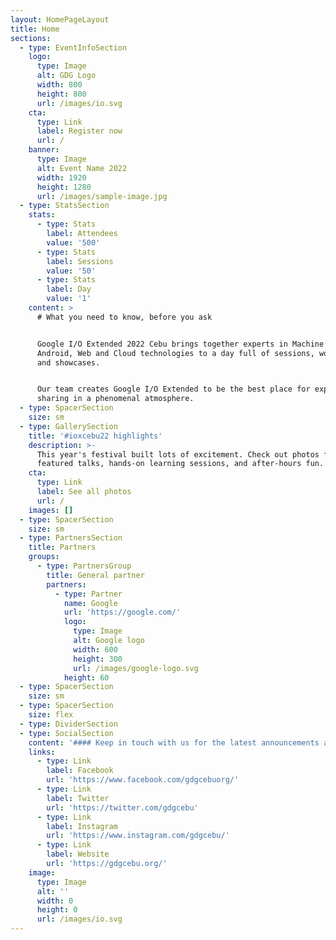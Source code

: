```yaml
---
layout: HomePageLayout
title: Home
sections:
  - type: EventInfoSection
    logo:
      type: Image
      alt: GDG Logo
      width: 800
      height: 800
      url: /images/io.svg
    cta:
      type: Link
      label: Register now
      url: /
    banner:
      type: Image
      alt: Event Name 2022
      width: 1920
      height: 1280
      url: /images/sample-image.jpg
  - type: StatsSection
    stats:
      - type: Stats
        label: Attendees
        value: '500'
      - type: Stats
        label: Sessions
        value: '50'
      - type: Stats
        label: Day
        value: '1'
    content: >
      # What you need to know, before you ask


      Google I/O Extended 2022 Cebu brings together experts in Machine Learning,
      Android, Web and Cloud technologies to a day full of sessions, workshops
      and showcases.


      Our team creates Google I/O Extended to be the best place for experience
      sharing in a phenomenal atmosphere.
  - type: SpacerSection
    size: sm
  - type: GallerySection
    title: '#ioxcebu22 highlights'
    description: >-
      This year's festival built lots of excitement. Check out photos from
      featured talks, hands-on learning sessions, and after-hours fun.
    cta:
      type: Link
      label: See all photos
      url: /
    images: []
  - type: SpacerSection
    size: sm
  - type: PartnersSection
    title: Partners
    groups:
      - type: PartnersGroup
        title: General partner
        partners:
          - type: Partner
            name: Google
            url: 'https://google.com/'
            logo:
              type: Image
              alt: Google logo
              width: 600
              height: 300
              url: /images/google-logo.svg
            height: 60
  - type: SpacerSection
    size: sm
  - type: SpacerSection
    size: flex
  - type: DividerSection
  - type: SocialSection
    content: '#### Keep in touch with us for the latest announcements about the event.'
    links:
      - type: Link
        label: Facebook
        url: 'https://www.facebook.com/gdgcebuorg/'
      - type: Link
        label: Twitter
        url: 'https://twitter.com/gdgcebu'
      - type: Link
        label: Instagram
        url: 'https://www.instagram.com/gdgcebu/'
      - type: Link
        label: Website
        url: 'https://gdgcebu.org/'
    image:
      type: Image
      alt: ''
      width: 0
      height: 0
      url: /images/io.svg
---
```


